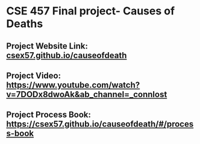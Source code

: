 # CSE 457 Final project- Causes of Deaths

## Project Website Link: [csex57.github.io/causeofdeath](https://csex57.github.io/causeofdeath)

## Project Video: https://www.youtube.com/watch?v=7DODx8dwoAk&ab_channel=_connlost

## Project Process Book: https://csex57.github.io/causeofdeath/#/process-book
